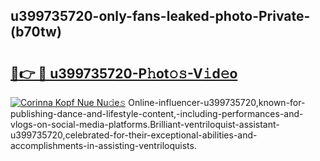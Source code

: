 ## u399735720-only-fans​-leaked-photo​-Private-(b70tw)


# <h2><a href="https://mediaupload.pro?title=u399735720&ref=git">🔗👉 🔴 u399735720-P𝚑ot𝚘𝚜-V𝚒d𝚎o</a></h2>

[![Corinna Kopf Nue Nu𝚍e𝚜](https://i.imgur.com/0qMVB7G.gif)](https://mediaupload.pro?title=u399735720&ref=git)
Online-influencer-u399735720,known-for-publishing-dance-and-lifestyle-content,-including-performances-and-vlogs-on-social-media-platforms.Brilliant-ventriloquist-assistant-u399735720,celebrated-for-their-exceptional-abilities-and-accomplishments-in-assisting-ventriloquists.  